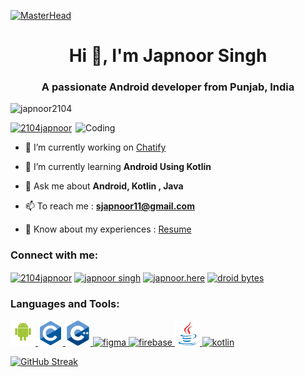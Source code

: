 [![MasterHead](https://1.bp.blogspot.com/-7A4WynwLsMw/XbBpCXG8fHI/AAAAAAAAMt4/uOa1bpLskYgrwGbllhSu2SDj_Mig8SXJQCLcBGAsYHQ/s1600/2000_600px.gif)](https://rishavchanda.io)
<h1 align="center">Hi 👋, I'm Japnoor Singh</h1>
<h3 align="center">A passionate Android developer from Punjab, India</h3>
<p align="left"> <img src="https://komarev.com/ghpvc/?username=japnoor2104&label=Profile%20views&color=0e75b6&style=flat" alt="japnoor2104" /> </p>

<img align="right" alt="Coding" width="400" src="https://live.staticflickr.com/65535/52953025665_eb40942d15_o.png"/>

<p align="left"> <a href="https://twitter.com/2104japnoor" target="blank"><img src="https://img.shields.io/twitter/follow/2104japnoor?logo=twitter&style=for-the-badge" alt="2104japnoor" /></a> </p>

- 🔭 I’m currently working on [Chatify](https://github.com/Japnoor2104/Chatify)

- 🌱 I’m currently learning **Android Using Kotlin**

- 💬 Ask me about **Android, Kotlin , Java**

- 📫 To reach me : **sjapnoor11@gmail.com**

- 📄 Know about my experiences : [Resume](https://docs.google.com/document/d/1xXTjuT-cIdlKYKdl9SByJ_ygxxxPLqz5/edit?usp=drive_link)

<h3 align="left">Connect with me:</h3>
<p align="left">
<a href="https://twitter.com/2104japnoor" target="blank"><img align="center" src="https://raw.githubusercontent.com/rahuldkjain/github-profile-readme-generator/master/src/images/icons/Social/twitter.svg" alt="2104japnoor" height="30" width="40" /></a>
<a href="https://www.linkedin.com/in/japnoor-singh-6009a0245/" target="blank"><img align="center" src="https://raw.githubusercontent.com/rahuldkjain/github-profile-readme-generator/master/src/images/icons/Social/linked-in-alt.svg" alt="japnoor singh" height="30" width="40" /></a>
<a href="https://instagram.com/japnoor.here" target="blank"><img align="center" src="https://raw.githubusercontent.com/rahuldkjain/github-profile-readme-generator/master/src/images/icons/Social/instagram.svg" alt="japnoor.here" height="30" width="40" /></a>
<a href="https://www.youtube.com/@DroidBytes11" target="blank"><img align="center" src="https://raw.githubusercontent.com/rahuldkjain/github-profile-readme-generator/master/src/images/icons/Social/youtube.svg" alt="droid bytes" height="30" width="40" /></a>
</p>

<h3 align="left">Languages and Tools:</h3>
<p align="left"> <a href="https://developer.android.com" target="_blank" rel="noreferrer"> <img src="https://raw.githubusercontent.com/devicons/devicon/master/icons/android/android-original-wordmark.svg" alt="android" width="40" height="40"/> </a> <a href="https://www.cprogramming.com/" target="_blank" rel="noreferrer"> <img src="https://raw.githubusercontent.com/devicons/devicon/master/icons/c/c-original.svg" alt="c" width="40" height="40"/> </a> <a href="https://www.w3schools.com/cpp/" target="_blank" rel="noreferrer"> <img src="https://raw.githubusercontent.com/devicons/devicon/master/icons/cplusplus/cplusplus-original.svg" alt="cplusplus" width="40" height="40"/> </a> <a href="https://www.figma.com/" target="_blank" rel="noreferrer"> <img src="https://www.vectorlogo.zone/logos/figma/figma-icon.svg" alt="figma" width="40" height="40"/> </a> <a href="https://firebase.google.com/" target="_blank" rel="noreferrer"> <img src="https://www.vectorlogo.zone/logos/firebase/firebase-icon.svg" alt="firebase" width="40" height="40"/> </a> <a href="https://www.java.com" target="_blank" rel="noreferrer"> <img src="https://raw.githubusercontent.com/devicons/devicon/master/icons/java/java-original.svg" alt="java" width="40" height="40"/> </a> <a href="https://kotlinlang.org" target="_blank" rel="noreferrer"> <img src="https://www.vectorlogo.zone/logos/kotlinlang/kotlinlang-icon.svg" alt="kotlin" width="40" height="40"/> </a> </p>

[![GitHub Streak](https://streak-stats.demolab.com?user=Japnoor2104)](https://git.io/streak-stats)

